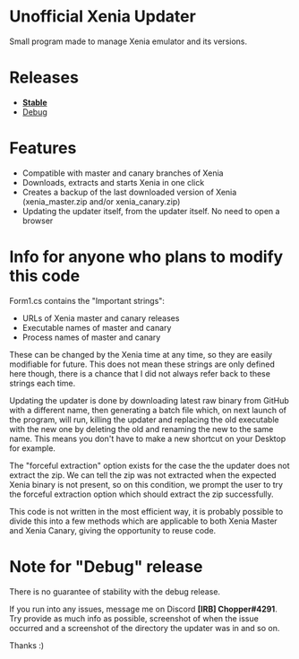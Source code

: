 # Unofficial Xenia Updater
Small program made to manage Xenia emulator and its versions.

# Releases

* [**Stable**](https://github.com/Chopper1337/XeniaUpdater/raw/main/bin/Release/XeniaUpdater.exe)
* [Debug](https://github.com/Chopper1337/XeniaUpdater/raw/main/bin/Debug/XeniaUpdater.exe)

# Features

* Compatible with master and canary branches of Xenia
* Downloads, extracts and starts Xenia in one click
* Creates a backup of the last downloaded version of Xenia (xenia_master.zip and/or xenia_canary.zip)
* Updating the updater itself, from the updater itself. No need to open a browser

# Info for anyone who plans to modify this code

Form1.cs contains the "Important strings":
* URLs of Xenia master and canary releases
* Executable names of master and canary
* Process names of master and canary

These can be changed by the Xenia time at any time, so they are easily modifiable for future. This does not mean these strings are only defined here though, there is a chance that I did not always refer back to these strings each time.

Updating the updater is done by downloading latest raw binary from GitHub with a different name, then generating a batch file which, on next launch of the program, will run, killing the updater and replacing the old executable with the new one by deleting the old and renaming the new to the same name. This means you don't have to make a new shortcut on your Desktop for example.

The "forceful extraction" option exists for the case the the updater does not extract the zip. We can tell the zip was not extracted when the expected Xenia binary is not present, so on this condition, we prompt the user to try the forceful extraction option which should extract the zip successfully.

This code is not written in the most efficient way, it is probably possible to divide this into a few methods which are applicable to both Xenia Master and Xenia Canary, giving the opportunity to reuse code. 

# Note for "Debug" release

There is no guarantee of stability with the debug release.

If you run into any issues, message me on Discord **[IRB] Chopper#4291**.
Try provide as much info as possible, screenshot of when the issue occurred and a screenshot of the directory the updater was in and so on.

Thanks :)